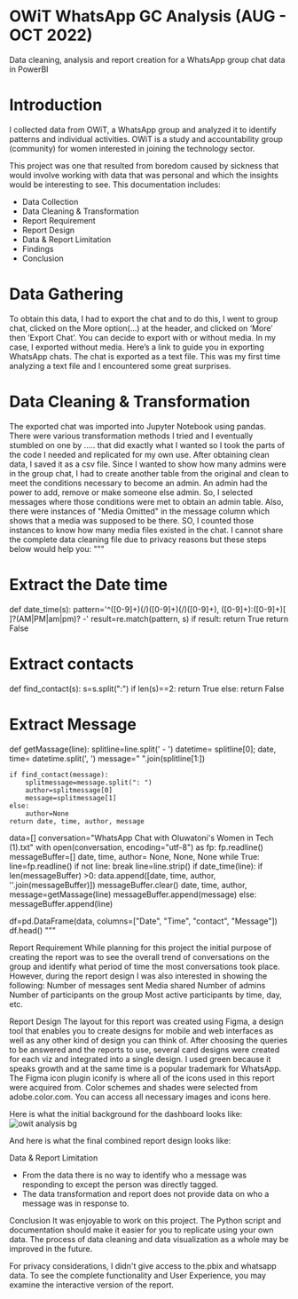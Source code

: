 # OWiT WhatsApp GC Analysis (AUG - OCT 2022)
Data cleaning, analysis and report creation for a  WhatsApp group chat data in PowerBI


# Introduction
I collected data from OWiT, a WhatsApp group and analyzed it to identify patterns and individual activities. OWiT is a study and accountability group (community) for women interested in joining the technology sector.

This project was one that resulted from boredom caused by sickness that would involve working with data that was personal and which the insights would be interesting to see. This documentation includes:
* Data Collection
* Data Cleaning & Transformation
* Report Requirement
* Report Design
* Data & Report Limitation
* Findings
* Conclusion


# Data Gathering
To obtain this data, I had to export the chat and to do this, I went to group chat, clicked on the More option(…) at the header, and clicked on ‘More’ then ‘Export Chat’. You can decide to export with or without media. In my case, I exported without media.
Here’s a link to guide you in exporting WhatsApp chats.
The chat is exported as a text file. This was my first time analyzing a text file and I encountered some great surprises.



# Data Cleaning & Transformation
The exported chat was imported into Jupyter Notebook using pandas. There were various transformation methods I tried and I eventually stumbled on one by ..... that did exactly what I wanted so I took the parts of the code I needed and replicated for my own use. 
After obtaining clean data, I saved it as a csv file. Since I wanted to show how many admins were in the group chat, I had to create another table from the original and clean to meet the conditions necessary to become an admin. An admin had the power to add, remove or make someone else admin. So, I selected messages where those conditions were met to obtain an admin table.
Also, there were instances of "Media Omitted" in the message column which shows that a media was supposed to be there. SO, I counted those instances to know how many media files existed in the chat.
I cannot share the complete data cleaning file due to privacy reasons but these steps below would help you:
"""
# Extract the Date time
def date_time(s):
    pattern='^([0-9]+)(\/)([0-9]+)(\/)([0-9]+), ([0-9]+):([0-9]+)[ ]?(AM|PM|am|pm)? -'
    result=re.match(pattern, s)
    if result:
        return True
    return False 

# Extract contacts
def find_contact(s):
    s=s.split(":")
    if len(s)==2:
        return True
    else:
        return False
    
# Extract Message
def getMassage(line):
    splitline=line.split(' - ')
    datetime= splitline[0];
    date, time= datetime.split(', ')
    message=" ".join(splitline[1:])
    
    if find_contact(message):
        splitmessage=message.split(": ")
        author=splitmessage[0]
        message=splitmessage[1]
    else:
        author=None
    return date, time, author, message


data=[]
conversation="WhatsApp Chat with Oluwatoni's Women in Tech (1).txt"
with open(conversation, encoding="utf-8") as fp:
    fp.readline()
    messageBuffer=[]
    date, time, author= None, None, None
    while True:
        line=fp.readline()
        if not line:
            break
        line=line.strip()
        if date_time(line):
            if len(messageBuffer) >0:
                data.append([date, time, author, ''.join(messageBuffer)])
            messageBuffer.clear()
            date, time, author, message=getMassage(line)
            messageBuffer.append(message)
        else:
            messageBuffer.append(line)


df=pd.DataFrame(data, columns=["Date", "Time", "contact", "Message"])
df.head()
"""



Report Requirement
While planning for this project the initial purpose of creating the report was to see the overall trend of conversations on the group and identify what period of time the most conversations took place. However, during the report design I was also interested in showing the following:
Number of messages sent
Media shared
Number of admins
Number of participants on the group
Most active participants by time, day, etc.


Report Design
The layout for this report was created using Figma, a design tool that enables you to create designs for mobile and web interfaces as well as any other kind of design you can think of. After choosing the queries to be answered and the reports to use, several card designs were created for each viz and integrated into a single design. I used green because it speaks growth and at the same time is a popular trademark for WhatsApp. The Figma icon plugin iconify is where all of the icons used in this report were acquired from. Color schemes and shades were selected from adobe.color.com. You can access all necessary images and icons here.


Here is what the initial background for the dashboard looks like:
![owit analysis bg](https://user-images.githubusercontent.com/112688755/200859317-87db4e53-c1b9-4249-9a03-c83ef9bf8356.png)


And here is what the final combined report design looks like:



Data & Report Limitation
* From the data there is no way to identify who a message was responding to except the person was directly tagged.
* The data transformation and report does not provide data on who a message was in response to.



Conclusion
It was enjoyable to work on this project. The Python script and documentation should make it easier for you to replicate using your own data. The process of data cleaning and data visualization as a whole may be improved in the future.

For privacy considerations, I didn't give access to the.pbix and whatsapp data. To see the complete functionality and User Experience, you may examine the interactive version of the report.
